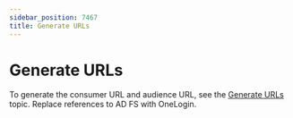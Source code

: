 ```yaml
---
sidebar_position: 7467
title: Generate URLs
---
```


# Generate URLs

To generate the consumer URL and audience URL, see the [Generate URLs](../ADFS/GenerateURLs "Generate URLs") topic. Replace references to AD FS with OneLogin.